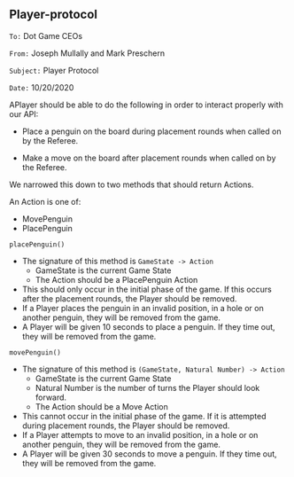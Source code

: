 ##  Player-protocol

`To:` Dot Game CEOs

`From:` Joseph Mullally and Mark Preschern

`Subject:` Player Protocol

`Date:` 10/20/2020

APlayer should be able to do the following in order to interact properly with our API:

- Place a penguin on the board during placement rounds when called on by the Referee.

- Make a move on the board after placement rounds when called on by the Referee.

We narrowed this down to two methods that should return Actions.

An Action is one of:
- MovePenguin
- PlacePenguin

`placePenguin()`
- The signature of this method is `GameState -> Action`
    - GameState is the current Game State
    - The Action should be a PlacePenguin Action
- This should only occur in the initial phase of the game. If this occurs after the placement rounds,
the Player should be removed.
- If a Player places the penguin in an invalid position, in a hole or on another penguin, they 
will be removed from the game.
- A Player will be given 10 seconds to place a penguin.  If they time out, they will be removed
 from the game.


`movePenguin()`
- The signature of this method is `(GameState, Natural Number) -> Action`
    - GameState is the current Game State
    - Natural Number is the number of  turns the Player should look forward.
    - The Action should be a Move Action
- This cannot occur in the initial phase of the game.  If it is attempted during placement rounds,
 the Player should be removed.
 - If a Player attempts to move to an invalid position, in a hole or on another penguin, they 
 will be removed from the game.
 - A Player will be given 30 seconds to move a penguin.  If they time out, they will be removed
  from the game.
